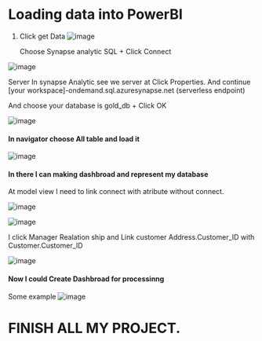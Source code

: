 # Loading data into PowerBI

1. Click get Data
   ![image](https://github.com/huytrao/build-simple-pipeline-realtime-with-Azure-data-engineer-project/assets/121539558/4695f1a2-c515-47bb-9acd-3f3312931341)

   Choose Synapse analytic SQL + Click Connect
   
![image](https://github.com/huytrao/build-simple-pipeline-realtime-with-Azure-data-engineer-project/assets/121539558/50765848-9abf-4f72-920e-5b65c9c68224)

Server In synapse Analytic see we server at  Click  Properties. And continue \
              [your workspace]-ondemand.sql.azuresynapse.net (serverless endpoint)

And choose your database is gold_db + Click OK

![image](https://github.com/huytrao/build-simple-pipeline-realtime-with-Azure-data-engineer-project/assets/121539558/40f4f044-f96e-4e28-b9eb-cd845fcc81de)

#### In navigator choose All table and load it

  ![image](https://github.com/huytrao/build-simple-pipeline-realtime-with-Azure-data-engineer-project/assets/121539558/d777ce8d-528c-4782-809f-528dcb263045)

#### In there I can making dashbroad and represent my database 
At model view I need to link connect with atribute without connect.

![image](https://github.com/huytrao/build-simple-pipeline-realtime-with-Azure-data-engineer-project/assets/121539558/aa4b143d-cbfc-4841-b952-84758d78ef68)

![image](https://github.com/huytrao/build-simple-pipeline-realtime-with-Azure-data-engineer-project/assets/121539558/44a5f31d-a5c2-4fbe-86ca-c4add1c67146)

I click Manager Realation ship and 
Link customer Address.Customer_ID with Customer.Customer_ID

![image](https://github.com/huytrao/build-simple-pipeline-realtime-with-Azure-data-engineer-project/assets/121539558/71510457-98cf-4937-8fe7-3d7f7ca3905b)

#### Now I could Create Dashbroad for processinng

Some example 
![image](https://github.com/huytrao/build-simple-pipeline-realtime-with-Azure-data-engineer-project/assets/121539558/a3b2af3b-6ac0-400d-b333-0932ed55ff9d)

# FINISH ALL MY PROJECT.
